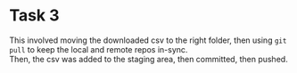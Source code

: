 # Task 3  

This involved moving the downloaded csv to the right folder, then using ``git pull`` to keep the local and remote repos in-sync.   
Then, the csv was added to the staging area, then committed, then pushed.  

